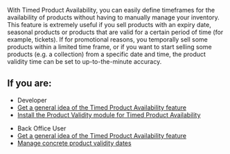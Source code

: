 With Timed Product Availability, you can easily define timeframes for the availability of products without having to manually manage your inventory. This feature is extremely useful if you sell products with an expiry date, seasonal products or products that are valid for a certain period of time (for example, tickets). If for promotional reasons, you temporally sell some products within a limited time frame, or if you want to start selling some products (e.g. a collection) from a specific date and time, the product validity time can be set to up-to-the-minute accuracy.

## If you are:

<div class="mr-container">
    <div class="mr-list-container">
        <!-- col1 -->
        <div class="mr-col">
            <ul class="mr-list mr-list-green">
                <li class="mr-title">Developer</li>
                <li><a href="https://documentation.spryker.com/docs/product-ttl" class="mr-link">Get a general idea of the Timed Product Availability feature</a></li>
                <li><a href="https://documentation.spryker.com/docs/product-ttl-feature-overview" class="mr-link">Install the Product Validity module for Timed Product Availability</a></li>
            </ul>
        </div>
        <!-- col2 -->
        <div class="mr-col">
            <ul class="mr-list mr-list-blue">
                <li class="mr-title"> Back Office User</li>
                <li><a href="https://documentation.spryker.com/docs/product-ttl-feature-overview" class="mr-link">Get a general idea of the Timed Product Availability feature</a></li>
                <li><a href="https://documentation.spryker.com/docs/creating-a-product-variant" class="mr-link">Manage concrete product validity dates</a></li>
            </ul>
        </div>
    </div>
</div>